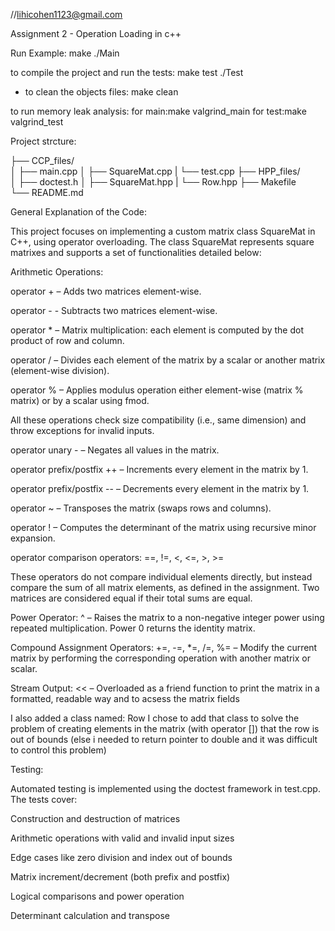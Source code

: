 //lihicohen1123@gmail.com

Assignment 2 - Operation Loading in c++

Run Example:
make
./Main

to compile the project and run the tests:
make test
./Test

* to clean the objects files:
make clean

to run memory leak analysis:
for main:make valgrind_main
for test:make valgrind_test

Project strcture:

├── CCP_files/          
│   ├── main.cpp
│   ├── SquareMat.cpp
|   └── test.cpp
├── HPP_files/        
│   ├── doctest.h
│   ├── SquareMat.hpp
|   └── Row.hpp
├── Makefile       
└── README.md

General Explanation of the Code:

This project focuses on implementing a custom matrix class SquareMat in C++, using operator overloading. The class SquareMat represents square matrixes and supports a set of functionalities detailed below:

 Arithmetic Operations:

operator + – Adds two matrices element-wise.

operator - - Subtracts two matrices element-wise.

operator * – Matrix multiplication: each element is computed by the dot product of row and column.

operator / – Divides each element of the matrix by a scalar or another matrix (element-wise division).

operator % – Applies modulus operation either element-wise (matrix % matrix) or by a scalar using fmod.

All these operations check size compatibility (i.e., same dimension) and throw exceptions for invalid inputs.

operator unary - – Negates all values in the matrix.

operator prefix/postfix ++ – Increments every element in the matrix by 1.

operator prefix/postfix -- – Decrements every element in the matrix by 1.

operator ~ – Transposes the matrix (swaps rows and columns).

operator ! – Computes the determinant of the matrix using recursive minor expansion.

operator comparison operators:
==, !=, <, <=, >, >=

These operators do not compare individual elements directly, but instead compare the sum of all matrix elements, as defined in the assignment. Two matrices are considered equal if their total sums are equal.

Power Operator:
^ – Raises the matrix to a non-negative integer power using repeated multiplication. Power 0 returns the identity matrix.

Compound Assignment Operators:
+=, -=, *=, /=, %= – Modify the current matrix by performing the corresponding operation with another matrix or scalar.

Stream Output:
<< – Overloaded as a friend function to print the matrix in a formatted, readable way and to acsess the matrix fields

I also added a class named: Row
I chose to add that class to solve the problem of creating elements in the matrix (with operator []) that the row is out of bounds (else i needed to return pointer to double and it was difficult to control this problem)

Testing: 

Automated testing is implemented using the doctest framework in test.cpp. The tests cover:

Construction and destruction of matrices

Arithmetic operations with valid and invalid input sizes

Edge cases like zero division and index out of bounds

Matrix increment/decrement (both prefix and postfix)

Logical comparisons and power operation

Determinant calculation and transpose

